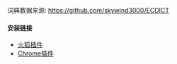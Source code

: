 词典数据来源: https://github.com/skywind3000/ECDICT

#### 安装链接
- [火狐插件](https://addons.mozilla.org/zh-CN/firefox/addon/%E7%A6%BB%E7%BA%BF%E8%8B%B1%E6%B1%89%E8%AF%8D%E5%85%B8/)
- [Chrome插件](https://chrome.google.com/webstore/detail/%E7%A6%BB%E7%BA%BF%E8%8B%B1%E6%B1%89%E8%AF%8D%E5%85%B8/ndifefelacmidghjaehmhicbchbidhpe/related?hl=en)
